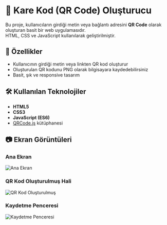 # 📱 Kare Kod (QR Code) Oluşturucu

Bu proje, kullanıcıların girdiği metin veya bağlantı adresini **QR Code** olarak oluşturan basit bir web uygulamasıdır.  
HTML, CSS ve JavaScript kullanılarak geliştirilmiştir.

## 🚀 Özellikler
- Kullanıcının girdiği metin veya linkten QR kod oluşturur
- Oluşturulan QR kodunu PNG olarak bilgisayara kaydedebilirsiniz
- Basit, şık ve responsive tasarım

## 🛠️ Kullanılan Teknolojiler
- **HTML5**
- **CSS3**
- **JavaScript (ES6)**
- [QRCode.js](https://github.com/davidshimjs/qrcodejs) kütüphanesi

## 📷 Ekran Görüntüleri

### Ana Ekran
![Ana Ekran](./Ekran%20görüntüsü%202025-09-19%20200650.png)

### QR Kod Oluşturulmuş Hali
![QR Kod Oluşturulmuş](./Ekran%20görüntüsü%202025-09-19%20200658.png)

### Kaydetme Penceresi
![Kaydetme Penceresi](./Ekran%20görüntüsü%202025-09-19%20200705.png)

